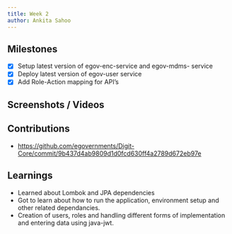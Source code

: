 ```yaml
---
title: Week 2
author: Ankita Sahoo
---
```


## Milestones
- [x] Setup latest version of egov-enc-service and egov-mdms- service
- [x] Deploy latest version of egov-user service
- [x] Add Role-Action mapping for  API’s

## Screenshots / Videos 
   
## Contributions
- https://github.com/egovernments/Digit-Core/commit/9b437d4ab9809d1d0fcd630ff4a2789d672eb97e

## Learnings
- Learned about Lombok and JPA dependencies
- Got to learn about how to run the application, environment setup and other related dependancies.
- Creation of users, roles and handling different forms of implementation and entering data using java-jwt.